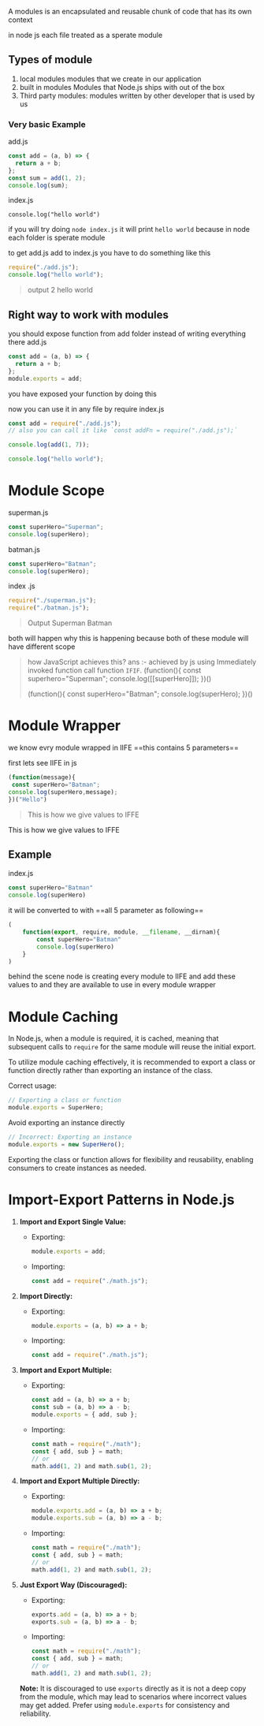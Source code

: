 A modules is an encapsulated and reusable chunk of code that has its own context

in node js each file treated as a sperate module
## Types of module
1. local modules modules that we create in our application
2. built in modules Modules that Node.js ships with out of the box
3. Third party modules: modules written by other developer that is used by us

### Very basic Example

add.js
```javascript
const add = (a, b) => {
  return a + b;
};
const sum = add(1, 2);
console.log(sum);
```

index.js
```
console.log("hello world")
```
if you will try doing `node index.js`  it will print `hello world`
because in node each folder is sperate module

to get add.js add to index.js you have to do something like this

```javascript
require("./add.js");
console.log("hello world");
```
> output
> 2
> hello world


## Right way to work with modules
you  should expose function from add folder instead of writing everything there
add.js
```javascript
const add = (a, b) => {
  return a + b;
};
module.exports = add;
```

you have exposed your function by doing this 

now you can use it in any file by require
index.js
```javascript
const add = require("./add.js");
// also you can call it like `const addFn = require("./add.js");`

console.log(add(1, 7));

console.log("hello world");
```



# Module Scope
superman.js
```javascript
const superHero="Superman";
console.log(superHero);
```

batman.js
```javascript
const superHero="Batman";
console.log(superHero);
```

index .js
```javascript
require("./superman.js");
require("./batman.js");
```
>Output
>Superman
>Batman

both will happen why this is happening because both of these module will have different scope

> how JavaScript achieves this?
> ans :- achieved by js using Immediately invoked function call function `IFIF`.
> (function(){
const superhero="Superman";
console.log([[superHero]]);
})()
> 
> (function(){
> const superHero="Batman";
console.log(superHero);
})()


# Module Wrapper
we know evry module wrapped in IIFE
==this contains 5 parameters==

first lets see IIFE in js

```js
(function(message){
 const superHero="Batman";
console.log(superHero,message);
})("Hello")
```
>This is how we give values to IFFE

This is how we give values to IFFE

## Example
index.js
```js
const superHero="Batman"
console.log(superHero)
```
it will be converted to with ==all 5 parameter as following==
```js
(
	function(export, require, module, __filename, __dirnam){
		const superHero="Batman"
		console.log(superHero)
	}
)
```

behind the scene node is creating every module to IIFE and add these values to and they are available to use in every module wrapper

# Module Caching

In Node.js, when a module is required, it is cached, meaning that subsequent calls to `require` for the same module will reuse the initial export.

To utilize module caching effectively, it is recommended to export a class or function directly rather than exporting an instance of the class.

Correct usage:
```javascript
// Exporting a class or function
module.exports = SuperHero;
```
Avoid exporting an instance directly
```js
// Incorrect: Exporting an instance
module.exports = new SuperHero();
```
Exporting the class or function allows for flexibility and reusability, enabling consumers to create instances as needed.

# Import-Export Patterns in Node.js

1. **Import and Export Single Value:**
   - Exporting:
     ```javascript
     module.exports = add;
     ```
   - Importing:
     ```javascript
     const add = require("./math.js");
     ```

2. **Import Directly:**
   - Exporting:
     ```javascript
     module.exports = (a, b) => a + b;
     ```
   - Importing:
     ```javascript
     const add = require("./math.js");
     ```

3. **Import and Export Multiple:**
   - Exporting:
     ```javascript
     const add = (a, b) => a + b;
     const sub = (a, b) => a - b;
     module.exports = { add, sub };
     ```
   - Importing:
     ```javascript
     const math = require("./math");
     const { add, sub } = math;
     // or
     math.add(1, 2) and math.sub(1, 2);
     ```

4. **Import and Export Multiple Directly:**
   - Exporting:
     ```javascript
     module.exports.add = (a, b) => a + b;
     module.exports.sub = (a, b) => a - b;
     ```
   - Importing:
     ```javascript
     const math = require("./math");
     const { add, sub } = math;
     // or
     math.add(1, 2) and math.sub(1, 2);
     ```

5. **Just Export Way (Discouraged):**
   - Exporting:
     ```javascript
     exports.add = (a, b) => a + b;
     exports.sub = (a, b) => a - b;
     ```
   - Importing:
     ```javascript
     const math = require("./math");
     const { add, sub } = math;
     // or
     math.add(1, 2) and math.sub(1, 2);
     ```

   **Note:** It is discouraged to use `exports` directly as it is not a deep copy from the module, which may lead to scenarios where incorrect values may get added. Prefer using `module.exports` for consistency and reliability.
